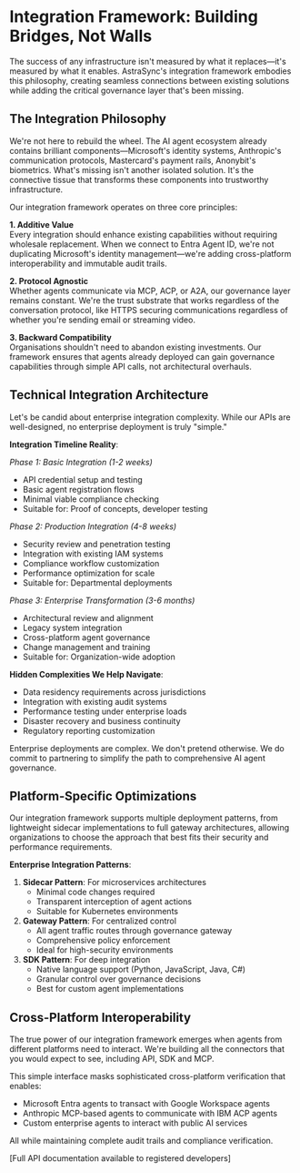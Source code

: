 # Integration Framework: Building Bridges, Not Walls

The success of any infrastructure isn't measured by what it replaces—it's measured by what it enables. AstraSync's integration framework embodies this philosophy, creating seamless connections between existing solutions while adding the critical governance layer that's been missing.

## The Integration Philosophy

We're not here to rebuild the wheel. The AI agent ecosystem already contains brilliant components—Microsoft's identity systems, Anthropic's communication protocols, Mastercard's payment rails, Anonybit's biometrics. What's missing isn't another isolated solution. It's the connective tissue that transforms these components into trustworthy infrastructure.

Our integration framework operates on three core principles:

**1. Additive Value**\
Every integration should enhance existing capabilities without requiring wholesale replacement. When we connect to Entra Agent ID, we're not duplicating Microsoft's identity management—we're adding cross-platform interoperability and immutable audit trails.

**2. Protocol Agnostic**\
Whether agents communicate via MCP, ACP, or A2A, our governance layer remains constant. We're the trust substrate that works regardless of the conversation protocol, like HTTPS securing communications regardless of whether you're sending email or streaming video.

**3. Backward Compatibility**\
Organisations shouldn't need to abandon existing investments. Our framework ensures that agents already deployed can gain governance capabilities through simple API calls, not architectural overhauls.

## Technical Integration Architecture

Let's be candid about enterprise integration complexity. While our APIs are well-designed, no enterprise deployment is truly "simple."

**Integration Timeline Reality**:

_Phase 1: Basic Integration (1-2 weeks)_

* API credential setup and testing
* Basic agent registration flows
* Minimal viable compliance checking
* Suitable for: Proof of concepts, developer testing

_Phase 2: Production Integration (4-8 weeks)_

* Security review and penetration testing
* Integration with existing IAM systems
* Compliance workflow customization
* Performance optimization for scale
* Suitable for: Departmental deployments

_Phase 3: Enterprise Transformation (3-6 months)_

* Architectural review and alignment
* Legacy system integration
* Cross-platform agent governance
* Change management and training
* Suitable for: Organization-wide adoption

**Hidden Complexities We Help Navigate**:

* Data residency requirements across jurisdictions
* Integration with existing audit systems
* Performance testing under enterprise loads
* Disaster recovery and business continuity
* Regulatory reporting customization

Enterprise deployments are complex. We don't pretend otherwise. We do commit to partnering to simplify the path to comprehensive AI agent governance.

## Platform-Specific Optimizations

Our integration framework supports multiple deployment patterns, from lightweight sidecar implementations to full gateway architectures, allowing organizations to choose the approach that best fits their security and performance requirements.

**Enterprise Integration Patterns**:

1. **Sidecar Pattern**: For microservices architectures
   * Minimal code changes required
   * Transparent interception of agent actions
   * Suitable for Kubernetes environments
2. **Gateway Pattern**: For centralized control
   * All agent traffic routes through governance gateway
   * Comprehensive policy enforcement
   * Ideal for high-security environments
3. **SDK Pattern**: For deep integration
   * Native language support (Python, JavaScript, Java, C#)
   * Granular control over governance decisions
   * Best for custom agent implementations

## Cross-Platform Interoperability

The true power of our integration framework emerges when agents from different platforms need to interact. We're building all the connectors that you would expect to see, including API, SDK and MCP.

This simple interface masks sophisticated cross-platform verification that enables:

* Microsoft Entra agents to transact with Google Workspace agents
* Anthropic MCP-based agents to communicate with IBM ACP agents
* Custom enterprise agents to interact with public AI services

All while maintaining complete audit trails and compliance verification.

\[Full API documentation available to registered developers]
